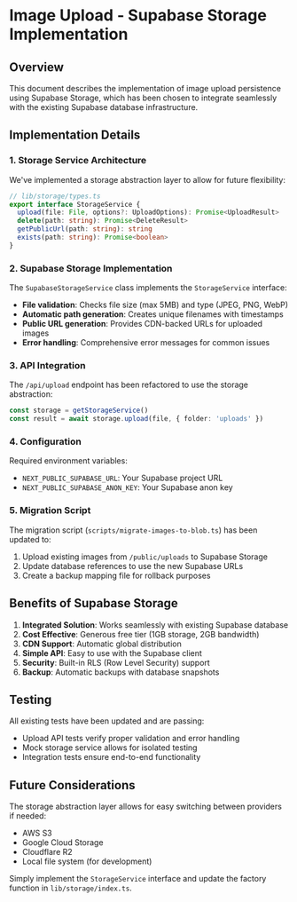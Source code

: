 # Image Upload - Supabase Storage Implementation

## Overview

This document describes the implementation of image upload persistence using Supabase Storage, which has been chosen to integrate seamlessly with the existing Supabase database infrastructure.

## Implementation Details

### 1. Storage Service Architecture

We've implemented a storage abstraction layer to allow for future flexibility:

```typescript
// lib/storage/types.ts
export interface StorageService {
  upload(file: File, options?: UploadOptions): Promise<UploadResult>
  delete(path: string): Promise<DeleteResult>
  getPublicUrl(path: string): string
  exists(path: string): Promise<boolean>
}
```

### 2. Supabase Storage Implementation

The `SupabaseStorageService` class implements the `StorageService` interface:

- **File validation**: Checks file size (max 5MB) and type (JPEG, PNG, WebP)
- **Automatic path generation**: Creates unique filenames with timestamps
- **Public URL generation**: Provides CDN-backed URLs for uploaded images
- **Error handling**: Comprehensive error messages for common issues

### 3. API Integration

The `/api/upload` endpoint has been refactored to use the storage abstraction:

```typescript
const storage = getStorageService()
const result = await storage.upload(file, { folder: 'uploads' })
```

### 4. Configuration

Required environment variables:
- `NEXT_PUBLIC_SUPABASE_URL`: Your Supabase project URL
- `NEXT_PUBLIC_SUPABASE_ANON_KEY`: Your Supabase anon key

### 5. Migration Script

The migration script (`scripts/migrate-images-to-blob.ts`) has been updated to:
1. Upload existing images from `/public/uploads` to Supabase Storage
2. Update database references to use the new Supabase URLs
3. Create a backup mapping file for rollback purposes

## Benefits of Supabase Storage

1. **Integrated Solution**: Works seamlessly with existing Supabase database
2. **Cost Effective**: Generous free tier (1GB storage, 2GB bandwidth)
3. **CDN Support**: Automatic global distribution
4. **Simple API**: Easy to use with the Supabase client
5. **Security**: Built-in RLS (Row Level Security) support
6. **Backup**: Automatic backups with database snapshots

## Testing

All existing tests have been updated and are passing:
- Upload API tests verify proper validation and error handling
- Mock storage service allows for isolated testing
- Integration tests ensure end-to-end functionality

## Future Considerations

The storage abstraction layer allows for easy switching between providers if needed:
- AWS S3
- Google Cloud Storage
- Cloudflare R2
- Local file system (for development)

Simply implement the `StorageService` interface and update the factory function in `lib/storage/index.ts`.